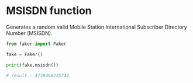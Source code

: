 # **MSISDN** function

Generates a random valid Mobile Station International Subscriber Directory Number (MSISDN).

```py
from faker import Faker

fake = Faker()

print(fake.msisdn())

# result : 4739498235742
```
